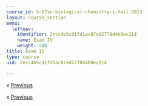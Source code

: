 ```yaml
---
course_id: 5-07sc-biological-chemistry-i-fall-2013
layout: course_section
menu:
  leftnav:
    identifier: 2ecc4b5cd1fd1ac87ed2778d4b8ec214
    name: Exam IV
    weight: 340
title: Exam IV
type: course
uid: 2ecc4b5cd1fd1ac87ed2778d4b8ec214

---
```


« [Previous](./resolveuid/fa79d69b42b8e372b90a050172583150)

« [Previous](./resolveuid/fa79d69b42b8e372b90a050172583150)